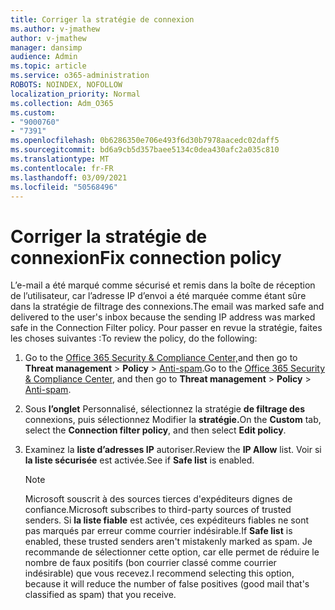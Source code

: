 ```yaml
---
title: Corriger la stratégie de connexion
ms.author: v-jmathew
author: v-jmathew
manager: dansimp
audience: Admin
ms.topic: article
ms.service: o365-administration
ROBOTS: NOINDEX, NOFOLLOW
localization_priority: Normal
ms.collection: Adm_O365
ms.custom:
- "9000760"
- "7391"
ms.openlocfilehash: 0b6286350e706e493f6d30b7978aacedc02daff5
ms.sourcegitcommit: bd6a9cb5d357baee5134c0dea430afc2a035c810
ms.translationtype: MT
ms.contentlocale: fr-FR
ms.lasthandoff: 03/09/2021
ms.locfileid: "50568496"
---
```

# <a name="fix-connection-policy"></a><span data-ttu-id="5e2a7-102">Corriger la stratégie de connexion</span><span class="sxs-lookup"><span data-stu-id="5e2a7-102">Fix connection policy</span></span>

<span data-ttu-id="5e2a7-103">L’e-mail a été marqué comme sécurisé et remis dans la boîte de réception de l’utilisateur, car l’adresse IP d’envoi a été marquée comme étant sûre dans la stratégie de filtrage des connexions.</span><span class="sxs-lookup"><span data-stu-id="5e2a7-103">The email was marked safe and delivered to the user's inbox because the sending IP address was marked safe in the Connection Filter policy.</span></span> <span data-ttu-id="5e2a7-104">Pour passer en revue la stratégie, faites les choses suivantes :</span><span class="sxs-lookup"><span data-stu-id="5e2a7-104">To review the policy, do the following:</span></span>

1. <span data-ttu-id="5e2a7-105">Go to the [Office 365 Security & Compliance Center,](https://go.microsoft.com/fwlink/p/?linkid=2077143)and then go to **Threat management**  >  **Policy**  >  [Anti-spam](https://go.microsoft.com/fwlink/?linkid=2101518).</span><span class="sxs-lookup"><span data-stu-id="5e2a7-105">Go to the [Office 365 Security & Compliance Center](https://go.microsoft.com/fwlink/p/?linkid=2077143), and then go to **Threat management** > **Policy** > [Anti-spam](https://go.microsoft.com/fwlink/?linkid=2101518).</span></span>
2. <span data-ttu-id="5e2a7-106">Sous **l’onglet** Personnalisé, sélectionnez la stratégie **de filtrage des** connexions, puis sélectionnez Modifier la **stratégie.**</span><span class="sxs-lookup"><span data-stu-id="5e2a7-106">On the **Custom** tab, select the **Connection filter policy**, and then select **Edit policy**.</span></span>
3. <span data-ttu-id="5e2a7-107">Examinez la **liste d’adresses IP** autoriser.</span><span class="sxs-lookup"><span data-stu-id="5e2a7-107">Review the **IP Allow** list.</span></span> <span data-ttu-id="5e2a7-108">Voir si **la liste sécurisée** est activée.</span><span class="sxs-lookup"><span data-stu-id="5e2a7-108">See if **Safe list** is enabled.</span></span>

    > [!NOTE]
    > <span data-ttu-id="5e2a7-109">Microsoft souscrit à des sources tierces d'expéditeurs dignes de confiance.</span><span class="sxs-lookup"><span data-stu-id="5e2a7-109">Microsoft subscribes to third-party sources of trusted senders.</span></span> <span data-ttu-id="5e2a7-110">Si **la liste fiable** est activée, ces expéditeurs fiables ne sont pas marqués par erreur comme courrier indésirable.</span><span class="sxs-lookup"><span data-stu-id="5e2a7-110">If **Safe list** is enabled, these trusted senders aren't mistakenly marked as spam.</span></span> <span data-ttu-id="5e2a7-111">Je recommande de sélectionner cette option, car elle permet de réduire le nombre de faux positifs (bon courrier classé comme courrier indésirable) que vous recevez.</span><span class="sxs-lookup"><span data-stu-id="5e2a7-111">I recommend selecting this option, because it will reduce the number of false positives (good mail that's classified as spam) that you receive.</span></span>
